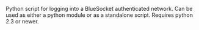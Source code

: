 Python script for logging into a BlueSocket authenticated network.  Can be used as either a python module or as a standalone script.  Requires python 2.3 or newer.
